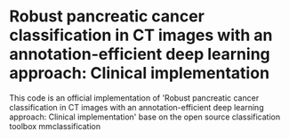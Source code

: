 # Robust pancreatic cancer classification in CT images with an annotation-efficient deep learning approach: Clinical implementation

This code is an official implementation of 'Robust pancreatic cancer classification in CT images with an annotation-efficient deep learning approach: Clinical implementation' base on the open source classification toolbox mmclassification
